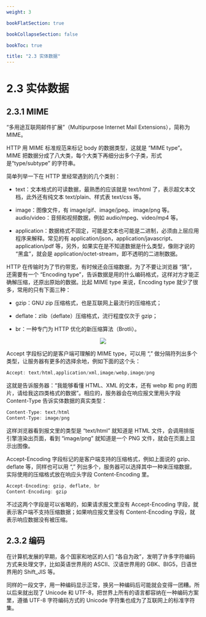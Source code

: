 ```yaml
---
weight: 3

bookFlatSection: true

bookCollapseSection: false

bookToc: true

title: "2.3 实体数据"
---
```


# 2.3 实体数据

## 2.3.1 MIME

“多用途互联网邮件扩展”（Multipurpose Internet Mail Extensions），简称为 MIME。

HTTP 用 MIME 标准规范来标记 body 的数据类型，这就是 “MIME type”。MIME 把数据分成了八大类，每个大类下再细分出多个子类，形式是“type/subtype” 的字符串。

简单列举一下在 HTTP 里经常遇到的几个类别：

+ text：文本格式的可读数据，最熟悉的应该就是 text/html 了，表示超文本文档，此外还有纯文本 text/plain、样式表 text/css 等。

+ image：图像文件，有 image/gif、image/jpeg、image/png 等。audio/video：音频和视频数据，例如 audio/mpeg、video/mp4 等。

+ application：数据格式不固定，可能是文本也可能是二进制，必须由上层应用程序来解释。常见的有 application/json，application/javascript、application/pdf 等，另外，如果实在是不知道数据是什么类型，像刚才说的 “黑盒”，就会是 application/octet-stream，即不透明的二进制数据。

HTTP 在传输时为了节约带宽，有时候还会压缩数据，为了不要让浏览器 “猜”，还需要有一个 “Encoding type”，告诉数据是用的什么编码格式，这样对方才能正确解压缩，还原出原始的数据。比起 MIME type 来说，Encoding type 就少了很多，常用的只有下面三种：

+ gzip：GNU zip 压缩格式，也是互联网上最流行的压缩格式；

+ deflate：zlib（deflate）压缩格式，流行程度仅次于 gzip；

+ br：一种专门为 HTTP 优化的新压缩算法（Brotli）。

<div align="center"><img src="https://cdn.xiaobinqt.cn/xiaobinqt.io/20230504/d821efc789304039a01b0ca1e22885b1.png" width=  /></div>

Accept 字段标记的是客户端可理解的 MIME type，可以用 “,” 做分隔符列出多个类型，让服务器有更多的选择余地，例如下面的这个头：

```C
Accept: text/html,application/xml,image/webp,image/png
```

这就是告诉服务器：“我能够看懂 HTML、XML 的文本，还有 webp 和 png 的图片，请给我这四类格式的数据”。相应的，服务器会在响应报文里用头字段 Content-Type 告诉实体数据的真实类型：

```C
Content-Type: text/html
Content-Type: image/png
```

这样浏览器看到报文里的类型是 “text/html” 就知道是 HTML 文件，会调用排版引擎渲染出页面，看到 “image/png” 就知道是一个 PNG 文件，就会在页面上显示出图像。

Accept-Encoding 字段标记的是客户端支持的压缩格式，例如上面说的 gzip、deflate 等，同样也可以用 “,” 列出多个，服务器可以选择其中一种来压缩数据，实际使用的压缩格式放在响应头字段 Content-Encoding 里。

```C
Accept-Encoding: gzip, deflate, br
Content-Encoding: gzip
```

不过这两个字段是可以省略的，如果请求报文里没有 Accept-Encoding 字段，就表示客户端不支持压缩数据；如果响应报文里没有 Content-Encoding 字段，就表示响应数据没有被压缩。

## 2.3.2 编码

在计算机发展的早期，各个国家和地区的人们 “各自为政”，发明了许多字符编码方式来处理文字，比如英语世界用的 ASCII、汉语世界用的 GBK、BIG5，日语世界用的 Shift_JIS 等。

同样的一段文字，用一种编码显示正常，换另一种编码后可能就会变得一团糟。所以后来就出现了 Unicode 和 UTF-8，把世界上所有的语言都容纳在一种编码方案里，遵循 UTF-8 字符编码方式的 Unicode 字符集也成为了互联网上的标准字符集。















